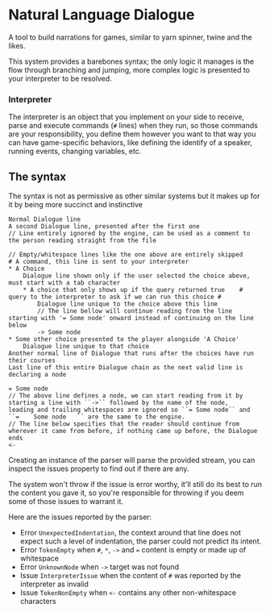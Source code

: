 ﻿# Natural Language Dialogue

A tool to build narrations for games, similar to yarn spinner, twine and the likes.

This system provides a barebones syntax; the only logic it manages is the flow through branching and jumping, 
more complex logic is presented to your interpreter to be resolved.

### Interpreter

The interpreter is an object that you implement on your side to receive, parse and execute commands (``#`` lines) when they run, 
so those commands are your responsibility, you define them however you want to that way you can have game-specific behaviors, 
like defining the identify of a speaker, running events, changing variables, etc.

## The syntax
The syntax is not as permissive as other similar systems but it makes up for it by being more succinct and instinctive 
```
Normal Dialogue line
A second Dialogue line, presented after the first one
// Line entirely ignored by the engine, can be used as a comment to the person reading straight from the file

// Empty/whitespace lines like the one above are entirely skipped
# A command, this line is sent to your interpreter
* A Choice
	Dialogue line shown only if the user selected the choice above, must start with a tab character
	* A choice that only shows up if the query returned true    # query to the interpreter to ask if we can run this choice #
		Dialogue line unique to the choice above this line
		// The line bellow will continue reading from the line starting with '= Some node' onward instead of continuing on the line below
		-> Some node
* Some other choice presented to the player alongside 'A Choice'
	Dialogue line unique to that choice
Another normal line of Dialogue that runs after the choices have run their courses
Last line of this entire Dialogue chain as the next valid line is declaring a node

= Some node
// The above line defines a node, we can start reading from it by starting a line with ``->`` followed by the name of the node, 
leading and trailing whitespaces are ignored so ``= Some node`` and ``=    Some node   `` are the same to the engine.
// The line below specifies that the reader should continue from wherever it came from before, if nothing came up before, the Dialogue ends
<- 
```

Creating an instance of the parser will parse the provided stream, you can inspect the issues property to find out if there are any. 

The system won't throw if the issue is error worthy, it'll still do its best to run the content you gave it, 
so you're responsible for throwing if you deem some of those issues to warrant it. 

Here are the issues reported by the parser:
- Error ``UnexpectedIndentation``, the context around that line does not expect such a level of indentation, the parser could not predict its intent.
- Error ``TokenEmpty`` when ``#``, ``*``, ``->`` and ``=`` content is empty or made up of whitespace
- Error ``UnknownNode`` when ``->`` target was not found
- Issue ``InterpreterIssue`` when the content of ``#`` was reported by the interpreter as invalid
- Issue ``TokenNonEmpty`` when ``<-`` contains any other non-whitespace characters